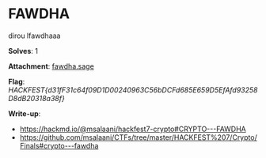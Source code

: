 # FAWDHA

dirou lfawdhaaa

**Solves**: 1

**Attachment**: [fawdha.sage](fawdha.sage)

**Flag**:  *HACKFEST{d31fF31c64f09D1D00240963C56bDCFd685E659D5EfAfd93258D8dB20318a38f}*

**Write-up**:
- https://hackmd.io/@msalaani/hackfest7-crypto#CRYPTO---FAWDHA
- https://github.com/msalaani/CTFs/tree/master/HACKFEST%207/Crypto/Finals#crypto---fawdha
